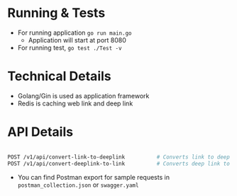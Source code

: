 # Running & Tests
- For running application `go run main.go` 
    - Application will start at port 8080
- For running test, `go test ./Test -v`

# Technical Details
- Golang/Gin is used as application framework
- Redis is caching web link and deep link

# API Details
```sh 

POST /v1/api/convert-link-to-deeplink          # Converts link to deep link
POST /v1/api/convert-deeplink-to-link          # Converts deep link to link

```
- You can find Postman export for sample requests in `postman_collection.json`  or `swagger.yaml`